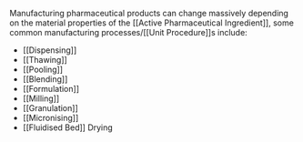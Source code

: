 Manufacturing pharmaceutical products can change massively depending on the material properties of the [[Active Pharmaceutical Ingredient]], some common manufacturing processes/[[Unit Procedure]]s include:
- [[Dispensing]]
- [[Thawing]]
- [[Pooling]]
- [[Blending]]
- [[Formulation]]
- [[Milling]]
- [[Granulation]]
- [[Micronising]]
- [[Fluidised Bed]] Drying
